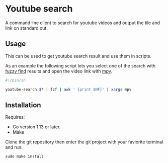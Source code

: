# Youtube search

A command line client to search for youtube videos and output the tile and link on standard out.

## Usage

This can be used to get youtube search result and use them in scripts. 

As an example the following script lets you select one of the search with [fuzzy find](https://github.com/junegunn/fzf) results and open the video link with [mpv](https://mpv.io/).

```bash
#!/bin/sh

youtube-search $* | fzf | awk ' {print $NF}' | xargs mpv
```

## Installation
Requires: 
 - Go version 1.13 or later.
 - Make

Clone the git repository then enter the git project with your faviorite terminal and run:
```
sudo make install
```

